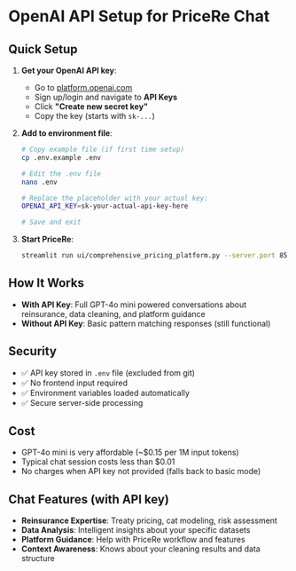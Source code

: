# OpenAI API Setup for PriceRe Chat

## Quick Setup

1. **Get your OpenAI API key**:
   - Go to [platform.openai.com](https://platform.openai.com)
   - Sign up/login and navigate to **API Keys**
   - Click **"Create new secret key"**
   - Copy the key (starts with `sk-...`)

2. **Add to environment file**:
   ```bash
   # Copy example file (if first time setup)
   cp .env.example .env
   
   # Edit the .env file
   nano .env
   
   # Replace the placeholder with your actual key:
   OPENAI_API_KEY=sk-your-actual-api-key-here
   
   # Save and exit
   ```

3. **Start PriceRe**:
   ```bash
   streamlit run ui/comprehensive_pricing_platform.py --server.port 8501
   ```

## How It Works

- **With API Key**: Full GPT-4o mini powered conversations about reinsurance, data cleaning, and platform guidance
- **Without API Key**: Basic pattern matching responses (still functional)

## Security

- ✅ API key stored in `.env` file (excluded from git)
- ✅ No frontend input required
- ✅ Environment variables loaded automatically
- ✅ Secure server-side processing

## Cost

- GPT-4o mini is very affordable (~$0.15 per 1M input tokens)
- Typical chat session costs less than $0.01
- No charges when API key not provided (falls back to basic mode)

## Chat Features (with API key)

- **Reinsurance Expertise**: Treaty pricing, cat modeling, risk assessment
- **Data Analysis**: Intelligent insights about your specific datasets  
- **Platform Guidance**: Help with PriceRe workflow and features
- **Context Awareness**: Knows about your cleaning results and data structure